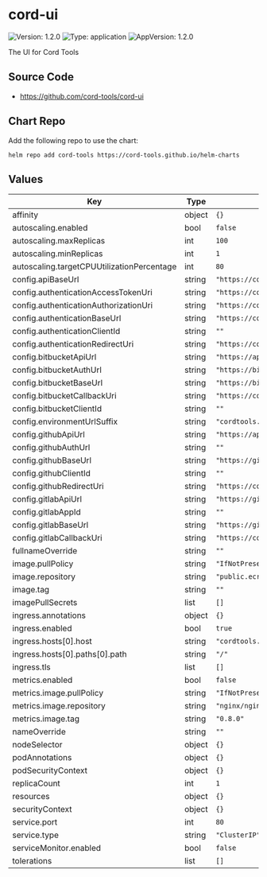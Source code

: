 # cord-ui

![Version: 1.2.0](https://img.shields.io/badge/Version-1.2.0-informational?style=flat-square) ![Type: application](https://img.shields.io/badge/Type-application-informational?style=flat-square) ![AppVersion: 1.2.0](https://img.shields.io/badge/AppVersion-1.2.0-informational?style=flat-square)

The UI for Cord Tools

## Source Code

* <https://github.com/cord-tools/cord-ui>

## Chart Repo

Add the following repo to use the chart:

```console
helm repo add cord-tools https://cord-tools.github.io/helm-charts
```

## Values

| Key | Type | Default | Description |
|-----|------|---------|-------------|
| affinity | object | `{}` |  |
| autoscaling.enabled | bool | `false` |  |
| autoscaling.maxReplicas | int | `100` |  |
| autoscaling.minReplicas | int | `1` |  |
| autoscaling.targetCPUUtilizationPercentage | int | `80` |  |
| config.apiBaseUrl | string | `"https://cordtools.local"` |  |
| config.authenticationAccessTokenUri | string | `"https://cordtools.local/oauth/token"` |  |
| config.authenticationAuthorizationUri | string | `"https://cordtools.local/oauth/authorize"` |  |
| config.authenticationBaseUrl | string | `"https://cordtools.local"` |  |
| config.authenticationClientId | string | `""` |  |
| config.authenticationRedirectUri | string | `"https://cordtools.local/login"` |  |
| config.bitbucketApiUrl | string | `"https://api.bitbucket.org/2.0"` |  |
| config.bitbucketAuthUrl | string | `"https://bitbucket.org/site/oauth2/authorize"` |  |
| config.bitbucketBaseUrl | string | `"https://bitbucket.org"` |  |
| config.bitbucketCallbackUri | string | `"https://cordtools.local/bitbucket/callback"` |  |
| config.bitbucketClientId | string | `""` |  |
| config.environmentUrlSuffix | string | `"cordtools.local"` |  |
| config.githubApiUrl | string | `"https://api.github.com"` |  |
| config.githubAuthUrl | string | `""` |  |
| config.githubBaseUrl | string | `"https://github.com"` |  |
| config.githubClientId | string | `""` |  |
| config.githubRedirectUri | string | `"https://cordtools.local/github/callback"` |  |
| config.gitlabApiUrl | string | `"https://gitlab.com/oauth/authorize"` |  |
| config.gitlabAppId | string | `""` |  |
| config.gitlabBaseUrl | string | `"https://gitlab.com"` |  |
| config.gitlabCallbackUri | string | `"https://cordtools.local/gitlab/callback"` |  |
| fullnameOverride | string | `""` |  |
| image.pullPolicy | string | `"IfNotPresent"` |  |
| image.repository | string | `"public.ecr.aws/cord-tools/cord-ui"` |  |
| image.tag | string | `""` |  |
| imagePullSecrets | list | `[]` |  |
| ingress.annotations | object | `{}` |  |
| ingress.enabled | bool | `true` |  |
| ingress.hosts[0].host | string | `"cordtools.local"` |  |
| ingress.hosts[0].paths[0].path | string | `"/"` |  |
| ingress.tls | list | `[]` |  |
| metrics.enabled | bool | `false` |  |
| metrics.image.pullPolicy | string | `"IfNotPresent"` |  |
| metrics.image.repository | string | `"nginx/nginx-prometheus-exporter"` |  |
| metrics.image.tag | string | `"0.8.0"` |  |
| nameOverride | string | `""` |  |
| nodeSelector | object | `{}` |  |
| podAnnotations | object | `{}` |  |
| podSecurityContext | object | `{}` |  |
| replicaCount | int | `1` |  |
| resources | object | `{}` |  |
| securityContext | object | `{}` |  |
| service.port | int | `80` |  |
| service.type | string | `"ClusterIP"` |  |
| serviceMonitor.enabled | bool | `false` |  |
| tolerations | list | `[]` |  |
